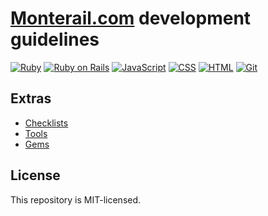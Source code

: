 # [Monterail.com](http://monterail.com) development guidelines

[![Ruby](http://monterail.com/images/new_logos/ruby.png)](http://monterail.com/images/new_logos/git.png) [![Ruby on Rails](http://monterail.com/images/new_logos/rails.png)](https://github.com/monterail/guidelines/blob/master/rails.md) [![JavaScript](http://monterail.com/images/new_logos/javascript.png)](https://github.com/monterail/guidelines/blob/master/javascript.md) [![CSS](http://monterail.com/images/new_logos/css.png)](https://github.com/monterail/guidelines/blob/master/stylesheets.md) [![HTML](http://monterail.com/images/new_logos/html.png)](https://github.com/monterail/guidelines/blob/master/html.md) [![Git](http://monterail.com/images/new_logos/git.png)](https://github.com/monterail/guidelines/blob/master/git.md)

## Extras

* [Checklists](https://github.com/monterail/guidelines/blob/master/checklist.md)
* [Tools](https://github.com/monterail/guidelines/blob/master/tools.md)
* [Gems](https://github.com/monterail/guidelines/blob/master/gems.md)

## License

This repository is MIT-licensed.
